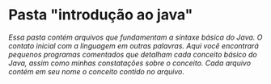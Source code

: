 # Pasta "introdução ao java"

*Essa pasta contém arquivos que fundamentam a sintaxe básica do Java. O contato inicial com a linguagem em outras palavras. Aqui você encontrará pequenos programas comentados que detalham cada conceito básico do Java, assim como minhas constatações sobre o conceito. Cada arquivo contém em seu nome o conceito contido no arquivo.*

